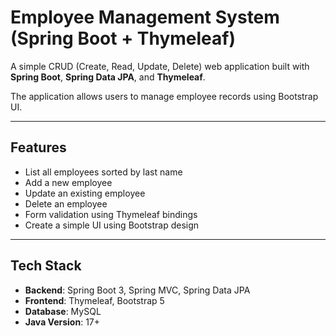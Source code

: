 # Employee Management System (Spring Boot + Thymeleaf)

A simple CRUD (Create, Read, Update, Delete) web application built with **Spring Boot**, **Spring Data JPA**, and **Thymeleaf**.  


The application allows users to manage employee records using Bootstrap UI.

---

##  Features

- List all employees sorted by last name
- Add a new employee
- Update an existing employee
- Delete an employee
- Form validation using Thymeleaf bindings
- Create a simple UI using Bootstrap design

---

## Tech Stack

- **Backend**: Spring Boot 3, Spring MVC, Spring Data JPA
- **Frontend**: Thymeleaf, Bootstrap 5
- **Database**: MySQL
- **Java Version**: 17+

